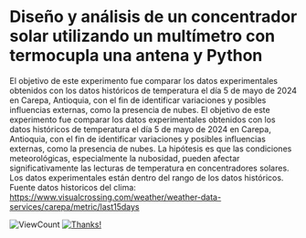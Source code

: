# Diseño y análisis de un concentrador solar utilizando un multímetro con termocupla una antena y Python

El objetivo de este experimento fue comparar los datos experimentales obtenidos con los datos históricos de temperatura el día 5 de mayo de 2024 en Carepa, Antioquia, con el fin de identificar variaciones y posibles influencias externas, como la presencia de nubes. El objetivo de este experimento fue comparar los datos experimentales obtenidos con los datos históricos de temperatura el día 5 de mayo de 2024 en Carepa, Antioquia, con el fin de identificar variaciones y posibles influencias externas, como la presencia de nubes. La hipótesis es que las condiciones meteorológicas, especialmente la nubosidad, pueden afectar significativamente las lecturas de temperatura en concentradores solares. Los datos experimentales están dentro del rango de los datos históricos. Fuente datos historicos del clima: https://www.visualcrossing.com/weather/weather-data-services/carepa/metric/last15days

![ViewCount](https://views.whatilearened.today/views/github/jcriostorres/jcriostorres.svg) [![Thanks!](https://img.shields.io/badge/Thanks%20for%20visiting-!-1EAEDB.svg)](https://verma-anushka.github.io/anushkaverma/)
